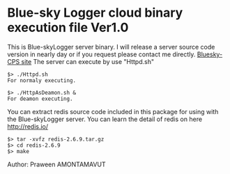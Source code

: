  Blue-sky Logger cloud binary execution file Ver1.0
===================================================
This is Blue-skyLogger server binary. I will release a server source code version in nearly day or if you request please contact me directly. [Bluesky-CPS site](http://www.bluesky-cps.org)
    The server can execute by use "Httpd.sh"

	$> ./Httpd.sh
	For normaly executing.
	
	$> ./HttpAsDeamon.sh &
	For deamon executing.

You can extract redis source code included in this package for using with the Blue-skyLogger server. You can learn the detail of redis on here http://redis.io/ 
	
	$> tar -xvfz redis-2.6.9.tar.gz
	$> cd redis-2.6.9
	$> make


Author: Praween AMONTAMAVUT
